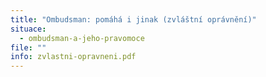 ```yaml
---
title: "Ombudsman: pomáhá i jinak (zvláštní oprávnění)"
situace:
  - ombudsman-a-jeho-pravomoce
file: ""
info: zvlastni-opravneni.pdf
---
```

